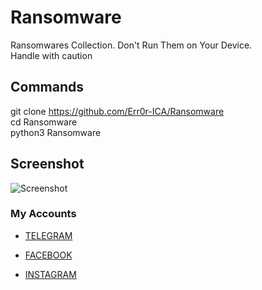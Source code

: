 # Ransomware
Ransomwares Collection. Don't Run Them on Your Device. <br> 
Handle with caution <br>

## Commands
git clone https://github.com/Err0r-ICA/Ransomware <br>
cd Ransomware <br>
python3 Ransomware <br>

## Screenshot 
![Screenshot](https://i.postimg.cc/cZ0mh8tb/Screenshot-20200425-144821-Termux.jpg) 

### My Accounts

* [TELEGRAM](https://t.me/termuxxhacking)

* [FACEBOOK](https://www.facebook.com/termuxxhacking)

* [INSTAGRAM](https://instagram.com/termux_hacking)
